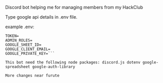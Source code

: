 Discord bot helping me for managing members from my HackClub

Type google api details in .env file.

example .env:

```
TOKEN=
ADMIN_ROLES=
GOOGLE_SHEET_ID=
GOOGLE_CLIENT_EMAIL=
GOOGLE_PRIVATE_KEY=```

This bot need the following node packages: discord.js dotenv google-spreadsheet google-auth-library

More changes near furute
